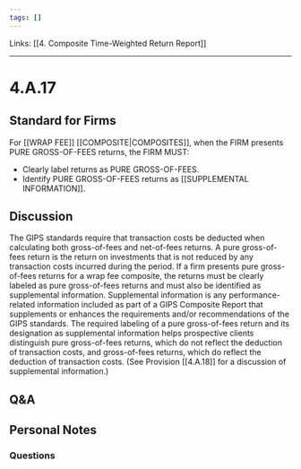 ```yaml
---
tags: []
---
```

Links: [[4. Composite Time-Weighted Return Report]]
___
# 4.A.17
## Standard for Firms
For [[WRAP FEE]] [[COMPOSITE|COMPOSITES]], when the FIRM presents PURE GROSS-OF-FEES returns, the FIRM MUST:
- Clearly label returns as PURE GROSS-OF-FEES.
- Identify PURE GROSS-OF-FEES returns as [[SUPPLEMENTAL INFORMATION]].
## Discussion
The GIPS standards require that transaction costs be deducted when calculating both gross-of-fees and net-of-fees returns. A pure gross-of-fees return is the return on investments that is not reduced by any transaction costs incurred during the period. If a firm presents pure gross-of-fees returns for a wrap fee composite, the returns must be clearly labeled as pure gross-of-fees returns and must also be identified as supplemental information. Supplemental information is any performance-related information included as part of a GIPS Composite Report that supplements or enhances the requirements and/or recommendations of the GIPS standards. The required labeling of a pure gross-of-fees return and its designation as supplemental information helps prospective clients distinguish pure gross-of-fees returns, which do not reflect the deduction of transaction costs, and gross-of-fees returns, which do reflect the deduction of transaction costs. (See Provision [[4.A.18]] for a discussion of supplemental information.)
## Q&A

## Personal Notes

### Questions
